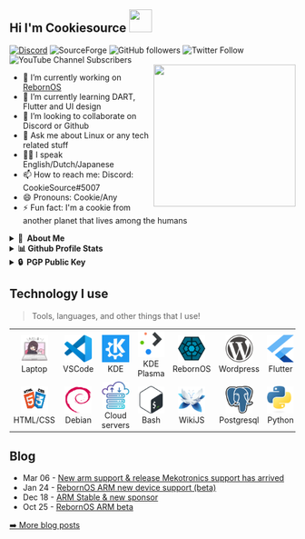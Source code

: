 ## Hi I'm Cookiesource <img src="https://github.com/CookieSource/CookieSource/blob/master/images/Hello.gif" width="40" height="40" />
<a href="https://discord.gg/cU5s6MPpQH">![Discord](https://img.shields.io/discord/472508061513416705?logo=Discord)</a>
![SourceForge](https://img.shields.io/sourceforge/dt/rebornos)
![GitHub followers](https://img.shields.io/github/followers/cookiesource?style=social)
![Twitter Follow](https://img.shields.io/twitter/follow/rebornoslinux?style=social)
![YouTube Channel Subscribers](https://img.shields.io/youtube/channel/subscribers/UC4A_n9noXrzzU9PCHOfzoBA?style=social)
<br/>
<img align="right" width="250" height="250" src="https://github.com/CookieSource/CookieSource/blob/master/images/Programming.gif">
- 🔭 I’m currently working on [RebornOS](https://rebornos.org)
- 🌱 I’m currently learning DART, Flutter and UI design
- 👯 I’m looking to collaborate on Discord or Github
- 💬 Ask me about Linux or any tech related stuff
- 🏳️‍🌈 I speak English/Dutch/Japanese
- 📫 How to reach me: Discord: CookieSource#5007
- 😄 Pronouns: Cookie/Any
- ⚡ Fun fact: I'm a cookie from another planet that lives among the humans

<details>
  <summary><b>👤&nbsp;&nbsp;About Me</b></summary>
<img src="./images/cookiesource.png" width="" height="" />

I'm a 26 years old IT System administrator.
  
You can best describe me as someone who is always looking for the latest technology. I'm passionate, driven and strive to improve my IT and communication skills.
  
  <details>
  <summary><b>🕑 Projects</b></summary>
    
**RebornOS**
I currently work on the RebornOS Project RebornOS is an Arch based Linux distribution with a team of developers, artists and other talented individuals aiming to make Arch Linux as user friendly as possible by providing interface solutions to things you normally have to do in a terminal.<br></br>
**Wiki**
I'm an ex Wiki pro contributor and have contributed to several other gaming and technical wikis I currently contribute to the RebornOS Wiki.<br></br>
**Boot USB** 
A very old project that no longer exists was created before Medicat DVD came on the market which did the same thing but better.  <br></br>
</details>

 <details>
  <summary><b>🎙 Hobbies </b></summary>
  
- Singing /  Music
- Anime
- Coding / Programming
- Table tennis
- Swimming
- Server stuff
- Tinkering & Automation
</details>

<details>
  <summary><b> 🎓 Certifications & Courses I finished</b></summary>
  
- CCNA
- Microsoft Word 
- Microsoft Word PRO
- Microsoft Powerpoint
- IT Essentials
- MTA Operating systems
- MTA Windows server 2012
- MTA Windows 10
- Learning Kali Linux
- Python 2 by **Codeacademy**
- Multitasking on the command line
- Game design essentials
- HTML / CSS by **Codeacademy**
</details>
  </details>
    <details>
  <summary><b>📊 Github Profile Stats</b></summary>
  <br> </br>
  <a href="https://www.rebornos.org/"><img height="137px" src="https://github-readme-stats.vercel.app/api?username=cookiesource&hide_title=true&hide_border=true&show_icons=true&include_all_commits=true&count_private=true&line_height=21&text_color=000&icon_color=000&bg_color=0,ea6161,ffc64d,fffc4d,52fa5a&theme=graywhite" /><img height="137px" src="https://github-readme-stats.vercel.app/api/top-langs/?username=cookiesource&hide_title=true&hide_border=true&show_icons=true&include_all_commits=true&count_private=true&line_height=21&text_color=000&icon_color=000&bg_color=0,52fa5a,4dfcff,c64dff&theme=graywhite" /></a>

  </details>
  <details>
  <summary><b>🔒&nbsp;&nbsp;PGP&nbsp;Public&nbsp;Key</b></summary>
  <br/>

```
-----BEGIN PGP PUBLIC KEY BLOCK-----

mQINBGPyW8ABEADWRCsUL/wp6Tol7rX4T//dBcm5TAFQx1+mXSTrCpJi+zM7QjAs
Rjzn0rWtpG1yeudh/ZP4zodCColX2ykXUjli0FKtiyFKUvENSCduZEk0/LhW0LWA
HQEGya6xU2bv/zMVpE0XDe13rJE9DCo16ujHv3MQ83QTTVtW6Jl3uoq2J4zC/Gju
N445Ovr6wldi7p1Cxl46TsW0ARmKabgdd5OE+2B714obtdjJmMf+iyfFSyYSUWGy
UOxDF9IyLtHDUODWyn+iovEzjHLOaLfteaJcjJtN1vOwgRSCnzeW3gnDnpWcrP7U
9fFZOXq0pCER7hgAnwMS+cXBjsJvQ4xoctlkPc51jf52yuDb9NyGRho9NbsH9zy8
BItgobImOPSZMp4ALUEJGUOAZZ86ggSGfvbz5tUqfvkSgFlnImvVAi6EXLoobDUl
T9Z5LWe6S6EP4NvHmbYNyaWy3xNz9nM7DfPFwD0azbUypRaQWWV3M01QRAdRJHGb
AW3JESSE1jypJxz3o4bYSiyKdSKMWnDaJWJsX+FcDcBntEus3BpyBUM1VNHT28OW
r1QQETC0uIN032SQhc7n422JAZL4JthiOveMXd7jgyCoFaPrU6TUKNrFKy0n0l3J
yr1XD4iVzJygnzvyuVvL0BBojlaFUdXcZ8Jof+ZviXJ3pCZ+eUXVqnYDSQARAQAB
tChDb29raWVTb3VyY2UgPGNvb2tpZXNvdXJjZUByZWJvcm5vcy5vcmc+iQJUBBMB
CAA+FiEEkESMDZu0UPYhrDwKALoWjk9NKWUFAmPyW8ACGwMFCRSs2/AFCwkIBwIG
FQoJCAsCBBYCAwECHgECF4AACgkQALoWjk9NKWVIAQ/8CtbPB9hJpF6+HUuDkUpk
45K9SWgBqzaCpb8RWiSABHdAfH/FP2sQXak7+fbQ85CKgl13RjyDWJiDRuevWwGo
upwZyE9yywNt4MWYUVQO/TFTe0PIWYt0IS4VP8AfSMbBVMe9C+8j0KcpVt8GzAZ5
AzALOHZAVb9ulcC3/zx46VjLy3pHf/t+H3C5d+Q95UAkoyBLXoOjW2KDMKJ+3D+I
0xVMJH1ui1OzaVlSf0v0qi6HW0ILdGEHRy8Fcf2oy1djCPaqD693pxFXXH5t47Zu
pZ5LOaW0ZNxfVDBNyDv2qYaSJUGdUEmPV/zpkzXKIxeJd0N093NsF/QW408gE6w/
OL1g1FU6x9re982jAlPDAQoys+Q2XFLp40u4zPdmKdzRMmcHtwusSVnlzx6P1XvU
bqyUU9WJm9qKEzNRQ3GPx2+Ga9MAnGi7pUKkDJUPWcKfPJi2oL99UxIK3pua9tCa
g+COBIa7xQUmEfwU4sI0rP1Ue/DIZ78nkSnPldbJTX43h3MHLu8gNPiSr8pwBfYr
hnNnzv8aL7bCm8WVjrr7T2R07x8MGmaXpEs3uPMrKTVAXgPyZRf76lf3sva/c99O
UxdR67dg3yhzAVEVkLky0AeseRtPPVfdvX4Y1qf63+hXvYlKAiY72WDPtaEIsuak
MLqBhzMdYir8v6F2Qpc/gIW5Ag0EY/JbwAEQAMYTChTsnyP1ZPGEzTzuJJsMavdj
+oJ7NWAlJ7tAZiWlyVE5Te0gT6gvE/Gba4b9HrYqw8akgg3M47k0LxHEVucgFXE1
+5Q7YRACswB23J3PQKX4hGm3W4pkcQM+lxxoSHz5JVQk5xrdemwlOYZLcMhZIc3T
Wc4XQH0b67qxSFidMfPTaN4+tCIczaTHK+FkeTs3QfsoHwANF4pT3pS4/4oet+L0
itnNRSSFCLqxydTx4vdzHfWo60emEXu1ZS+ubcX8Higb4nfn85ZYL5eZTNvlbx7l
K2wnpL/UwUjQNukJ+S9IqkzSVjDzDWIfgoDZGg1Q7J7kxPWcvwRijkL+RDLZhM+T
0gPj2X2q7tYMz6HKxIsP1eYdJDg0y1A3tDSFwoFbXewpSHCastFuNyY8Dol2cL5S
XVgeB63QNSTUu58XFfbb0zoayCF/8yLJbhekv35UzbzBkRTz2EDnkJe30IBnJ2hv
YURNfIpve3+8fk3SQibKM/lf5sOQWx8JCAoaTfjNiWO+jk/dBCrJG2BIbyRranDr
NtIuToTnznq0qkn1JuVAnaObmIAXlj+ZQia3CIHSQ9urQJLks2CyaaNId0BNRXTP
UPkos4PZmPS4rzMSYv1n+j8WqRj/fR/qIjEir8rBMQUkVABJH4qw0iwSVfYqZKWn
JgwraeU3hl6ymHwHABEBAAGJAjwEGAEIACYWIQSQRIwNm7RQ9iGsPAoAuhaOT00p
ZQUCY/JbwAIbDAUJFKzb8AAKCRAAuhaOT00pZb07EADOE40+Xx/0FmhqauJixOw4
vPT5qEBKn9pooQiBc8wUmFLb/kXnF7byCqVSf59nNDtTM2pLWatUO0I7ikSYb2IF
S2HDb5CGliVkHNJzqW+YaSTOXeKDsx6rjykBfthYJ4rpvLtOw6eBDh+4FB8vCfDf
R0ucKffzUV9UBQaKSFR8MOVPWcuZuMf2zWctc40YyFcxA+pcAZ279LI8a1Y6h568
OvLaK1dOL+47/q/ZMox1I707cCQoAdfG3LaYr1WrRpoV4YU6mU6ZKTrglnChC6/v
hy2obyo+J2NeiHQhEa/1J6E8BNDx1zp0tRSPMsXk8Xgfq2j6y7WyiN++ya0i6+DI
PBLXiU47aLWQMvVJPxHvi6wApPYayAcBYWkvTYxT02gb8PZqQ8Wd6FvmqS9Al+x9
8YBHOLgIij17aKb8P35RRrCLq6+zJGeD6rP5OZI2c9NlgGYdtYr6qjjUsgH/3mjE
/3MIqxKiDO4nYzbLsR0z2XA0feVTrvSYZCPARnF+o0m41iZ/X6rrvJzmyBIN6t2E
Ri9zoh04jPSMJKfg2x/uhIOa3ync5ZPSeBhiGZqPOK50bpe2gl+ylgHznj9OfS1Z
xzaMV9trHFMgO+RuZxY9pssdFbWWCfDCyBcemdPoJHbFnz6RL5wk16MuEJUqKuFE
MhhSS4/DMWayjibQvylxfQ==
=Fb9I
-----END PGP PUBLIC KEY BLOCK-----
```
</details>

<h2 align="left">Technology I use</h2> 

> Tools, languages, and other things that I use!

<table>
  <tr>
    <td align="center" width="96">
      <a href="#">
        <img src="./images/laptop.png" width="48" height="48" alt="" />
      </a>
      <br>Laptop
    </td>
    <td align="center" width="96">
      <a href="https://code.visualstudio.com/">
        <img src="./images/visualstudiocode.svg" width="48" height="48" alt="" />
      </a>
      <br>VSCode
    </td>
    <td align="center" width="96">
      <a href="https://kde.org">
        <img src="./images/kde.svg" width="48" height="48" alt="Community" />
      </a>
      <br>KDE
    </td>
    <td align="center" width="96">
      <a href="https://kde.org/plasma-desktop/">
        <img src="./images/kdeplasma.svg" width="48" height="48" alt="Desktop environment" />
      </a>
      <br>KDE Plasma
    </td>
    <td align="center" width="96">
      <a href="https://rebornos.org">
        <img src="./images/rebornos.svg" width="48" height="48" alt="Linux" />
      </a>
      <br>RebornOS
    </td>
    <td align="center" width="96">
      <a href="https://wordpress.org">
        <img src="./images/wordpress.svg" width="48" height="48" alt="" />
      </a>
      <br>Wordpress
    </td>
    <td align="center" width="96">
      <a href="https://flutter.dev" >
        <img src="./images/flutter.svg" width="48" height="48" alt="" />
      </a>
      <br>Flutter
    </td>
    <td align="center" width="96">
      <a href="https://dart.dev">
        <img src="./images/dart.svg" width="48" height="48" alt="" />
      </a>
      <br>Dart
    </td>
    <td align="center" width="96">
      <a href="https://remmina.org/">
        <img src="./images/remmina.png" width="48" height="48" alt="" />
      </a>
      <br>Remmina
    </td>
  </tr>
  <tr>
    <td align="center" width="96"> 
      <a href="#" >
        <img src="./images/htmlcss.png" width="48" height="48" alt="" />
      </a>
      <br>HTML/CSS
    </td>
    <td align="center" width="96">
      <a href="https://debian.org" >
        <img src="./images/debian.svg" width="48" height="48" alt="" />
      </a>
      <br>Debian
    </td>
    <td align="center"  width="96">
      <a href="#">
        <img src="./images/cloudserver.png" width="48" height="48" alt="" />
      </a>
      <br>Cloud servers
    </td>
    <td align="center"  width="96">
      <a href="https://www.gnu.org/software/bash/">
        <img src="./images/bash.svg" width="48" height="48" alt="" />
      </a>
      <br>Bash
    </td>
    <td align="center" width="96">
      <a href="https://js.wiki">
        <img src="./images/wikijs.png" width="48" height="48" alt="" />
      </a>
      <br>WikiJS
    </td>
    <td align="center"  width="96">
      <a href="https://www.postgresql.org/">
        <img src="./images/postgresql.svg" width="48" height="48" alt="" />
      </a>
      <br>Postgresql
    </td>
    <td align="center" width="96">
      <a href="https://www.python.org/">
        <img src="./images/python.svg" width="48" height="48" alt="" />
      </a>
      <br>Python
    </td>
    <td align="center" width="96">
      <a href="https://www.microsoft.com/en-us/windows" >
        <img src="./images/windows11.svg" width="48" height="48" alt="" />
      </a>
      <br>Windows
    </td>
    <td align="center" width="96">
      <a href="https://figma.com" >
        <img src="./images/figma.svg" width="48" height="48" alt="" />
      </a>
      <br>Figma
    </td>
  </tr>
</table>


## Blog
<!-- feed start -->
- Mar 06 - [New arm support & release Mekotronics support has arrived](https://www.rebornos.org/new-arm-support-release-mekotronics-support-has-arrived/)
- Jan 24 - [RebornOS ARM new device support (beta)](https://www.rebornos.org/rebornos-arm-new-device-support-beta/)
- Dec 18 - [ARM Stable & new sponsor](https://www.rebornos.org/arm-stable-new-sponsor/)
- Oct 25 - [RebornOS ARM beta](https://www.rebornos.org/rebornos-arm-beta/)
<!-- feed end -->
<p><a href="https://rebornos.org/news">➡️ More blog posts</a></p>







